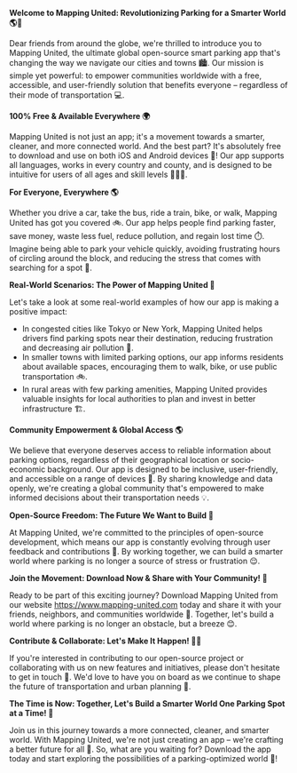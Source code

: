 **Welcome to Mapping United: Revolutionizing Parking for a Smarter World 🌎🚗**

Dear friends from around the globe, we're thrilled to introduce you to Mapping United, the ultimate global open-source smart parking app that's changing the way we navigate our cities and towns 🏙️. Our mission is simple yet powerful: to empower communities worldwide with a free, accessible, and user-friendly solution that benefits everyone – regardless of their mode of transportation 💻.

**100% Free & Available Everywhere 🌍**

Mapping United is not just an app; it's a movement towards a smarter, cleaner, and more connected world. And the best part? It's absolutely free to download and use on both iOS and Android devices 📱! Our app supports all languages, works in every country and county, and is designed to be intuitive for users of all ages and skill levels 👨‍👩‍👧.

**For Everyone, Everywhere 🌎**

Whether you drive a car, take the bus, ride a train, bike, or walk, Mapping United has got you covered 🚲. Our app helps people find parking faster, save money, waste less fuel, reduce pollution, and regain lost time ⏱️. Imagine being able to park your vehicle quickly, avoiding frustrating hours of circling around the block, and reducing the stress that comes with searching for a spot 😬.

**Real-World Scenarios: The Power of Mapping United 🌟**

Let's take a look at some real-world examples of how our app is making a positive impact:

*   In congested cities like Tokyo or New York, Mapping United helps drivers find parking spots near their destination, reducing frustration and decreasing air pollution 🚫.
*   In smaller towns with limited parking options, our app informs residents about available spaces, encouraging them to walk, bike, or use public transportation 🚲.
*   In rural areas with few parking amenities, Mapping United provides valuable insights for local authorities to plan and invest in better infrastructure 🏗️.

**Community Empowerment & Global Access 🌎**

We believe that everyone deserves access to reliable information about parking options, regardless of their geographical location or socio-economic background. Our app is designed to be inclusive, user-friendly, and accessible on a range of devices 📱. By sharing knowledge and data openly, we're creating a global community that's empowered to make informed decisions about their transportation needs 💡.

**Open-Source Freedom: The Future We Want to Build 🔧**

At Mapping United, we're committed to the principles of open-source development, which means our app is constantly evolving through user feedback and contributions 🤝. By working together, we can build a smarter world where parking is no longer a source of stress or frustration 😌.

**Join the Movement: Download Now & Share with Your Community! 🎉**

Ready to be part of this exciting journey? Download Mapping United from our website https://www.mapping-united.com today and share it with your friends, neighbors, and communities worldwide 🌟. Together, let's build a world where parking is no longer an obstacle, but a breeze 😊.

**Contribute & Collaborate: Let's Make It Happen! 👩‍💻**

If you're interested in contributing to our open-source project or collaborating with us on new features and initiatives, please don't hesitate to get in touch 📲. We'd love to have you on board as we continue to shape the future of transportation and urban planning 🚀.

**The Time is Now: Together, Let's Build a Smarter World One Parking Spot at a Time! 🔩**

Join us in this journey towards a more connected, cleaner, and smarter world. With Mapping United, we're not just creating an app – we're crafting a better future for all 🌟. So, what are you waiting for? Download the app today and start exploring the possibilities of a parking-optimized world 🚀!
